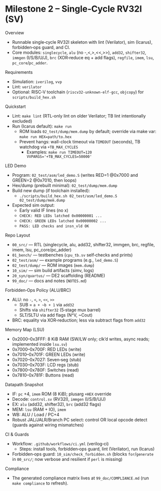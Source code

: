 # Milestone 2 – Single‑Cycle RV32I (SV)

Overview
- Runnable single‑cycle RV32I skeleton with lint (Verilator), sim (Icarus), forbidden‑ops guard, and CI.
- Core modules: `singlecycle`, `alu` (no -,<,>,<<,>>), `add32`, `shifter32`, `immgen` (I/S/B/U/J), `brc` (XOR‑reduce eq + add flags), `regfile`, `imem`, `lsu`, `pc_core`/`pc_adder`.

Requirements
- Simulation: `iverilog`, `vvp`
- Lint: `verilator`
- Optional: RISC‑V toolchain (`riscv32-unknown-elf-gcc`, `objcopy`) for `scripts/build_hex.sh`

Quickstart
- Lint: `make lint` (RTL-only lint on older Verilator; TB lint intentionally excluded)
- Run (Icarus default): `make run`
  - ROM loads `02_test/dump/mem.dump` by default; override via make var: `make run HEX=path/to.hex`
  - Prevent hangs: wall-clock timeout via `TIMEOUT` (seconds), TB watchdog via `+TB_MAX_CYCLES`
    - Examples: `make run TIMEOUT=120 VVPARGS='+TB_MAX_CYCLES=50000'`

LED Demo
- Program: `02_test/asm/led_demo.S` (writes RED=1 @0x7000 and GREEN=2 @0x7010, then loops)
- Hex/dump (prebuilt minimal): `02_test/dump/mem.dump`
- Build new dump (if toolchain installed):
  - `./scripts/build_hex.sh 02_test/asm/led_demo.S 02_test/dump/mem.dump`
- Expected sim output:
  - Early valid IF lines (no x)
  - `CHECK: RED LEDs latched 0x00000001 ...`
  - `CHECK: GREEN LEDs latched 0x00000002 ...`
  - `PASS: LED checks and insn_vld OK`

Repo Layout
- `00_src/` — RTL (singlecycle, alu, add32, shifter32, immgen, brc, regfile, imem, lsu, pc_core/pc_adder)
- `01_bench/` — testbenches (`cpu_tb.sv` self‑checks and prints)
- `02_test/asm/` — example programs (e.g., `led_demo.S`)
- `02_test/dump/` — ROM images (`mem.dump`)
- `10_sim/` — sim build artifacts (simv, logs)
- `20_syn/quartus/` — DE2 scaffolding (README)
- `99_doc/` — docs and notes (`NOTES.md`)

Forbidden‑Ops Policy (ALU/BRC)
- ALU: no `-`, `<`, `>`, `<<`, `>>`
  - SUB = `a + ~b + 1` via `add32`
  - Shifts via `shifter32` (5‑stage mux barrel)
  - SLT/SLTU via add flags (N^V, ~Cout)
- BRC: equality via XOR‑reduction; less via subtract flags from `add32`

Memory Map (LSU)
- 0x2000–0x3FFF: 8 KiB RAM (SW/LW only; clk’d writes, async reads; implemented inside `lsu.sv`)
- 0x7000–0x700F: RED LEDs (write)
- 0x7010–0x701F: GREEN LEDs (write)
- 0x7020–0x7027: Seven‑seg (stub)
- 0x7030–0x703F: LCD regs (stub)
- 0x7800–0x780F: Switches (read)
- 0x7810–0x781F: Buttons (read)

Datapath Snapshot
- IF: `pc` +4, `imem` ROM (8 KiB); plusarg `+HEX` override
- Decode: `control.sv` (RV32I), `immgen` (I/S/B/U/J)
- EX: `alu` (add32, shifter32), `brc` (add32 flags)
- MEM: `lsu` (RAM + IO), `imem`
- WB: ALU / Load / PC+4
- Robust JAL/JALR/Branch PC select: control OR local opcode detect (guards against wiring mismatches)

CI & Guards
- Workflow: `.github/workflows/ci.yml` (verilog‑ci)
  - Steps: install tools, forbidden‑ops guard, lint (Verilator), run (Icarus)
- Forbidden‑ops guard: `10_sim/check_forbidden.sh` (blocks `for`/`generate` in `00_src/`; now verbose and resilient if `perl` is missing)

Compliance
- The generated compliance matrix lives at `99_doc/COMPLIANCE.md` (run `make compliance` to refresh).
